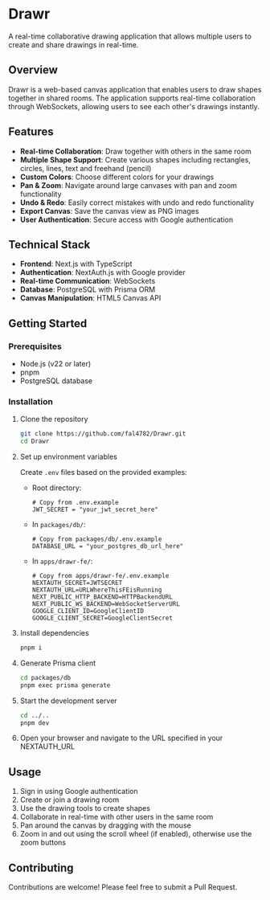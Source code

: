 # Drawr

A real-time collaborative drawing application that allows multiple users to create and share drawings in real-time.

## Overview

Drawr is a web-based canvas application that enables users to draw shapes together in shared rooms. The application supports real-time collaboration through WebSockets, allowing users to see each other's drawings instantly.

## Features

- **Real-time Collaboration**: Draw together with others in the same room
- **Multiple Shape Support**: Create various shapes including rectangles, circles, lines, text and freehand (pencil)
- **Custom Colors**: Choose different colors for your drawings
- **Pan & Zoom**: Navigate around large canvases with pan and zoom functionality
- **Undo & Redo**: Easily correct mistakes with undo and redo functionality
- **Export Canvas**: Save the canvas view as PNG images
- **User Authentication**: Secure access with Google authentication

## Technical Stack

- **Frontend**: Next.js with TypeScript
- **Authentication**: NextAuth.js with Google provider
- **Real-time Communication**: WebSockets
- **Database**: PostgreSQL with Prisma ORM
- **Canvas Manipulation**: HTML5 Canvas API

## Getting Started

### Prerequisites

- Node.js (v22 or later)
- pnpm
- PostgreSQL database

### Installation

1. Clone the repository

   ```bash
   git clone https://github.com/fal4782/Drawr.git
   cd Drawr
   ```

2. Set up environment variables

   Create `.env` files based on the provided examples:

   - Root directory:
     ```
     # Copy from .env.example
     JWT_SECRET = "your_jwt_secret_here"
     ```
   - In `packages/db/`:
     ```
     # Copy from packages/db/.env.example
     DATABASE_URL = "your_postgres_db_url_here"
     ```
   - In `apps/drawr-fe/`:
     ```
     # Copy from apps/drawr-fe/.env.example
     NEXTAUTH_SECRET=JWTSECRET
     NEXTAUTH_URL=URLWhereThisFEisRunning
     NEXT_PUBLIC_HTTP_BACKEND=HTTPBackendURL
     NEXT_PUBLIC_WS_BACKEND=WebSocketServerURL
     GOOGLE_CLIENT_ID=GoogleClientID
     GOOGLE_CLIENT_SECRET=GoogleClientSecret
     ```

3. Install dependencies

   ```bash
   pnpm i
   ```

4. Generate Prisma client

   ```bash
   cd packages/db
   pnpm exec prisma generate
   ```

5. Start the development server

   ```bash
   cd ../..
   pnpm dev
   ```

6. Open your browser and navigate to the URL specified in your NEXTAUTH_URL

## Usage

1. Sign in using Google authentication
2. Create or join a drawing room
3. Use the drawing tools to create shapes
4. Collaborate in real-time with other users in the same room
5. Pan around the canvas by dragging with the mouse
6. Zoom in and out using the scroll wheel (if enabled), otherwise use the zoom buttons

## Contributing

Contributions are welcome! Please feel free to submit a Pull Request.
